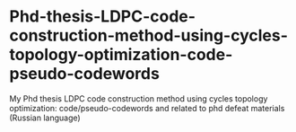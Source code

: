 # Phd-thesis-LDPC-code-construction-method-using-cycles-topology-optimization-code-pseudo-codewords
My Phd thesis LDPC code construction method using cycles topology optimization: code/pseudo-codewords and related to phd defeat materials   (Russian language)
